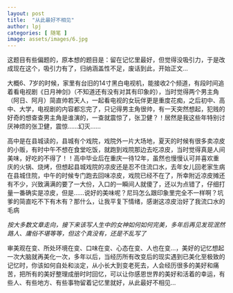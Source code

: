 ```yaml
---
layout: post
title:  "从此最好不相见"
author: lpj
categories: [ 随笔 ]
image: assets/images/6.jpg
---
```


这题目有些偏题的，原本想的题目是：留在记忆里最好，但觉得没吸引力，于是改成现在这个，吸引力有了，归纳涵盖性不足，废话到此，开始正文...

大概6、7岁的时候，家里有台旧的14寸黑白电视机，能接收2个频道，有段时间追着看电视剧《日月神剑》（不知道还有没有对其有印象的），当时觉得两个男主角（阿日、阿月）简直帅若天人，一起看电视的女玩伴更是重度花痴，之后初中、高中、大学，电视剧的内容都忘完了，只记得男主角很帅，有一天突然想起，犯贱的好奇的想查查男主角是谁演的，一查就震惊了，张卫健？！居然是我这些年特别讨厌神烦的张卫健，震惊……幻灭……

高中是在县城读的，县城有个戏院，戏院外一片大场地，夏天的时候有很多卖凉皮的小贩，有时中午不想在食堂吃饭，就跑到戏院那边去吃凉皮，当时觉得真是人间美味，好吃的不得了！！高中毕业后在重庆一待12年，虽然也慢慢认可并喜欢重庆的火锅、烧烤，但想起县城戏院的凉皮还是忍不住流口水，去年女儿回老家生病在县城住院，中午的时候专门跑去回味凉皮，戏院已经不在了，所幸附近凉皮摊还有不少，兴致满满的要了一大份，入口的一瞬间人就傻了，还以为点错了，仔细打量一番确实是凉皮，但是……说好的美味呢？尼玛怎么跟印象里完全不一样啊？坑爹的简直吃不下有木有？那什么，让我平复下情绪，感谢这凉皮治好了我流口水的毛病

*按大多数文章走向，接下来该写人生中的女神如何如何完美，多年后再见发现泯然路人、庸俗不堪等等，但这个真没有，还是不乱写了*

审美观在变、所处环境在变、口味在变、心态在变、人也在变...，美好的记忆想起一次大脑就再美化一次，多年以后，当经历所有改变后的现实遇到已美化至极致的记忆时，你该如何自处和淡定，从小长大到变老死去，人会经历很多的美好和痛苦，把所有的美好整理成册时时回忆，可以让你感恩世界的美好和活着的幸运，有些人、有些地方、有些事物留着记忆里就好，从此最好不相见...

